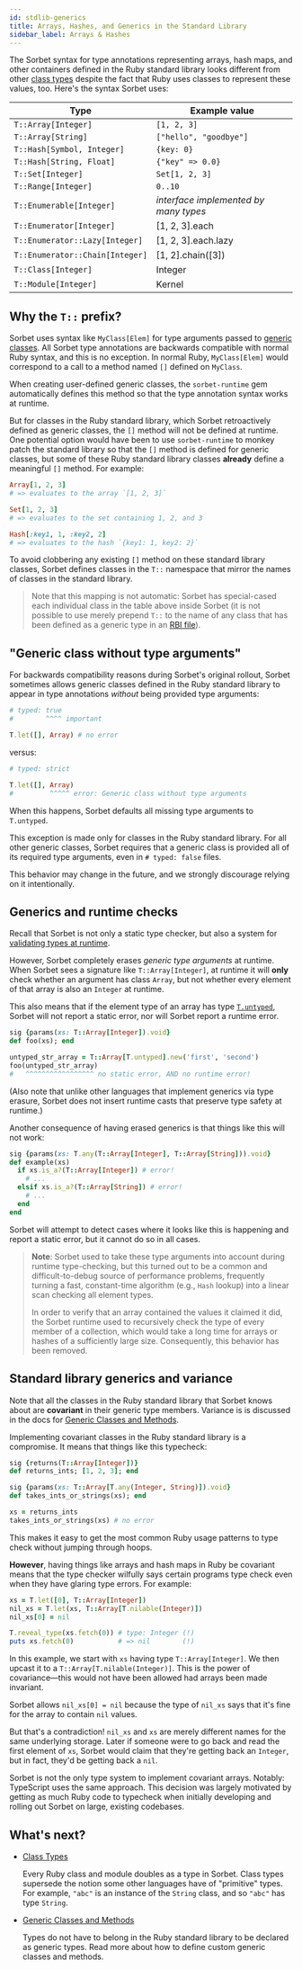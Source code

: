 ```yaml
---
id: stdlib-generics
title: Arrays, Hashes, and Generics in the Standard Library
sidebar_label: Arrays & Hashes
---
```


The Sorbet syntax for type annotations representing arrays, hash maps, and other
containers defined in the Ruby standard library looks different from other
[class types](class-types.md) despite the fact that Ruby uses classes to
represent these values, too. Here's the syntax Sorbet uses:

| Type                            | Example value                         |
| ------------------------------- | ------------------------------------- |
| `T::Array[Integer]`             | `[1, 2, 3]`                           |
| `T::Array[String]`              | `["hello", "goodbye"]`                |
| `T::Hash[Symbol, Integer]`      | `{key: 0}`                            |
| `T::Hash[String, Float]`        | `{"key" => 0.0}`                      |
| `T::Set[Integer]`               | `Set[1, 2, 3]`                        |
| `T::Range[Integer]`             | `0..10`                               |
| `T::Enumerable[Integer]`        | _interface implemented by many types_ |
| `T::Enumerator[Integer]`        | [1, 2, 3].each                        |
| `T::Enumerator::Lazy[Integer]`  | [1, 2, 3].each.lazy                   |
| `T::Enumerator::Chain[Integer]` | [1, 2].chain([3])                     |
| `T::Class[Integer]`             | Integer                               |
| `T::Module[Integer]`            | Kernel                                |

## Why the `T::` prefix?

Sorbet uses syntax like `MyClass[Elem]` for type arguments passed to
[generic classes](generics.md). All Sorbet type annotations are backwards
compatible with normal Ruby syntax, and this is no exception. In normal Ruby,
`MyClass[Elem]` would correspond to a call to a method named `[]` defined on
`MyClass`.

When creating user-defined generic classes, the `sorbet-runtime` gem
automatically defines this method so that the type annotation syntax works at
runtime.

But for classes in the Ruby standard library, which Sorbet retroactively defined
as generic classes, the `[]` method will not be defined at runtime. One
potential option would have been to use `sorbet-runtime` to monkey patch the
standard library so that the `[]` method is defined for generic classes, but
some of these Ruby standard library classes **already** define a meaningful `[]`
method. For example:

```ruby
Array[1, 2, 3]
# => evaluates to the array `[1, 2, 3]`

Set[1, 2, 3]
# => evaluates to the set containing 1, 2, and 3

Hash[:key1, 1, :key2, 2]
# => evaluates to the hash `{key1: 1, key2: 2}`
```

To avoid clobbering any existing `[]` method on these standard library classes,
Sorbet defines classes in the `T::` namespace that mirror the names of classes
in the standard library.

> Note that this mapping is not automatic: Sorbet has special-cased each
> individual class in the table above inside Sorbet (it is not possible to use
> merely prepend `T::` to the name of any class that has been defined as a
> generic type in an [RBI file](rbi.md)).

## "Generic class without type arguments"

For backwards compatibility reasons during Sorbet's original rollout, Sorbet
sometimes allows generic classes defined in the Ruby standard library to appear
in type annotations _without_ being provided type arguments:

```ruby
# typed: true
#        ^^^^ important

T.let([], Array) # no error
```

versus:

```ruby
# typed: strict

T.let([], Array)
#         ^^^^^ error: Generic class without type arguments
```

When this happens, Sorbet defaults all missing type arguments to `T.untyped`.

This exception is made only for classes in the Ruby standard library. For all
other generic classes, Sorbet requires that a generic class is provided all of
its required type arguments, even in `# typed: false` files.

This behavior may change in the future, and we strongly discourage relying on it
intentionally.

## Generics and runtime checks

Recall that Sorbet is not only a static type checker, but also a system for
[validating types at runtime](runtime.md).

However, Sorbet completely erases _generic type arguments_ at runtime. When
Sorbet sees a signature like `T::Array[Integer]`, at runtime it will **only**
check whether an argument has class `Array`, but not whether every element of
that array is also an `Integer` at runtime.

This also means that if the element type of an array has type
[`T.untyped`](untyped.md), Sorbet will not report a static error, nor will
Sorbet report a runtime error.

```ruby
sig {params(xs: T::Array[Integer]).void}
def foo(xs); end

untyped_str_array = T::Array[T.untyped].new('first', 'second')
foo(untyped_str_array)
#   ^^^^^^^^^^^^^^^^^ no static error, AND no runtime error!
```

(Also note that unlike other languages that implement generics via type erasure,
Sorbet does not insert runtime casts that preserve type safety at runtime.)

Another consequence of having erased generics is that things like this will not
work:

```ruby
sig {params(xs: T.any(T::Array[Integer], T::Array[String])).void}
def example(xs)
  if xs.is_a?(T::Array[Integer]) # error!
    # ...
  elsif xs.is_a?(T::Array[String]) # error!
    # ...
  end
end
```

Sorbet will attempt to detect cases where it looks like this is happening and
report a static error, but it cannot do so in all cases.

> **Note**: Sorbet used to take these type arguments into account during runtime
> type-checking, but this turned out to be a common and difficult-to-debug
> source of performance problems, frequently turning a fast, constant-time
> algorithm (e.g., `Hash` lookup) into a linear scan checking all element types.
>
> In order to verify that an array contained the values it claimed it did, the
> Sorbet runtime used to recursively check the type of every member of a
> collection, which would take a long time for arrays or hashes of a
> sufficiently large size. Consequently, this behavior has been removed.

## Standard library generics and variance

Note that all the classes in the Ruby standard library that Sorbet knows about
are **covariant** in their generic type members. Variance is is discussed in the
docs for [Generic Classes and Methods](generics.md).

Implementing covariant classes in the Ruby standard library is a compromise. It
means that things like this typecheck:

```ruby
sig {returns(T::Array[Integer])}
def returns_ints; [1, 2, 3]; end

sig {params(xs: T::Array[T.any(Integer, String)]).void}
def takes_ints_or_strings(xs); end

xs = returns_ints
takes_ints_or_strings(xs) # no error
```

This makes it easy to get the most common Ruby usage patterns to type check
without jumping through hoops.

**However**, having things like arrays and hash maps in Ruby be covariant means
that the type checker wilfully says certain programs type check even when they
have glaring type errors. For example:

```ruby
xs = T.let([0], T::Array[Integer])
nil_xs = T.let(xs, T::Array[T.nilable(Integer)])
nil_xs[0] = nil

T.reveal_type(xs.fetch(0)) # type: Integer (!)
puts xs.fetch(0)           # => nil        (!)
```

In this example, we start with `xs` having type `T::Array[Integer]`. We then
upcast it to a `T::Array[T.nilable(Integer)]`. This is the power of
covariance—this would not have been allowed had arrays been made invariant.

Sorbet allows `nil_xs[0] = nil` because the type of `nil_xs` says that it's fine
for the array to contain `nil` values.

But that's a contradiction! `nil_xs` and `xs` are merely different names for the
same underlying storage. Later if someone were to go back and read the first
element of `xs`, Sorbet would claim that they're getting back an `Integer`, but
in fact, they'd be getting back a `nil`.

Sorbet is not the only type system to implement covariant arrays. Notably:
TypeScript uses the same approach. This decision was largely motivated by
getting as much Ruby code to typecheck when initially developing and rolling out
Sorbet on large, existing codebases.

## What's next?

- [Class Types](class-types.md)

  Every Ruby class and module doubles as a type in Sorbet. Class types supersede
  the notion some other languages have of "primitive" types. For example,
  `"abc"` is an instance of the `String` class, and so `"abc"` has type
  `String`.

- [Generic Classes and Methods](generics.md)

  Types do not have to belong in the Ruby standard library to be declared as
  generic types. Read more about how to define custom generic classes and
  methods.
